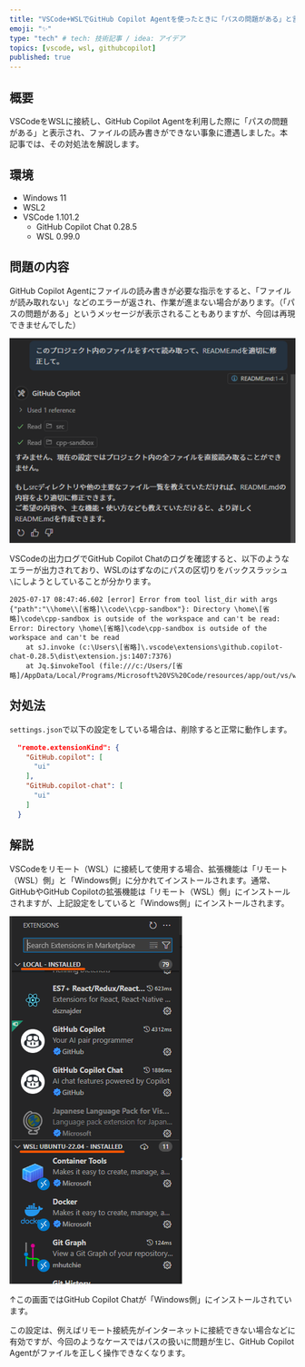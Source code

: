 ```yaml
---
title: "VSCode+WSLでGitHub Copilot Agentを使ったときに「パスの問題がある」と言われたときの対処法"
emoji: "✨"
type: "tech" # tech: 技術記事 / idea: アイデア
topics: [vscode, wsl, githubcopilot]
published: true
---
```


## 概要

VSCodeをWSLに接続し、GitHub Copilot Agentを利用した際に「パスの問題がある」と表示され、ファイルの読み書きができない事象に遭遇しました。本記事では、その対処法を解説します。

## 環境

- Windows 11
- WSL2
- VSCode 1.101.2
  - GitHub Copilot Chat 0.28.5
  - WSL 0.99.0

## 問題の内容

GitHub Copilot Agentにファイルの読み書きが必要な指示をすると、「ファイルが読み取れない」などのエラーが返され、作業が進まない場合があります。（「パスの問題がある」というメッセージが表示されることもありますが、今回は再現できませんでした）

![](/images/github-copilot-agent.png)

VSCodeの出力ログでGitHub Copilot Chatのログを確認すると、以下のようなエラーが出力されており、WSLのはずなのにパスの区切りをバックスラッシュ`\`にしようとしていることが分かります。

```
2025-07-17 08:47:46.602 [error] Error from tool list_dir with args {"path":"\\home\\[省略]\\code\\cpp-sandbox"}: Directory \home\[省略]\code\cpp-sandbox is outside of the workspace and can't be read: Error: Directory \home\[省略]\code\cpp-sandbox is outside of the workspace and can't be read
    at sJ.invoke (c:\Users\[省略]\.vscode\extensions\github.copilot-chat-0.28.5\dist\extension.js:1407:7376)
    at Jq.$invokeTool (file:///c:/Users/[省略]/AppData/Local/Programs/Microsoft%20VS%20Code/resources/app/out/vs/workbench/api/node/extensionHostProcess.js:153:2728)
```

## 対処法

`settings.json`で以下の設定をしている場合は、削除すると正常に動作します。

```json
  "remote.extensionKind": {
    "GitHub.copilot": [
      "ui"
    ],
    "GitHub.copilot-chat": [
      "ui"
    ]
  }
```

## 解説

VSCodeをリモート（WSL）に接続して使用する場合、拡張機能は「リモート（WSL）側」と「Windows側」に分かれてインストールされます。通常、GitHubやGitHub Copilotの拡張機能は「リモート（WSL）側」にインストールされますが、上記設定をしていると「Windows側」にインストールされます。

![](/images/extension.png)

↑この画面ではGitHub Copilot Chatが「Windows側」にインストールされています。

この設定は、例えばリモート接続先がインターネットに接続できない場合などに有効ですが、今回のようなケースではパスの扱いに問題が生じ、GitHub Copilot Agentがファイルを正しく操作できなくなります。

